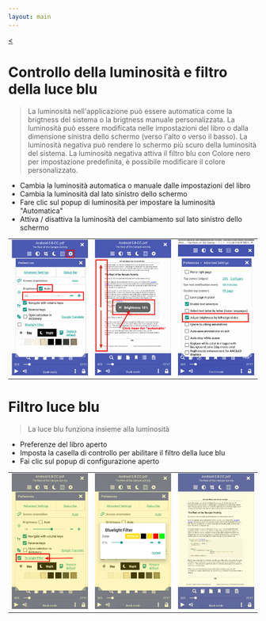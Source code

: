 ```yaml
---
layout: main
---
```

[<](/wiki/faq/it)

# Controllo della luminosità e filtro della luce blu

> La luminosità nell&#39;applicazione può essere automatica come la brigtness del sistema o la brigtness manuale personalizzata.
La luminosità può essere modificata nelle impostazioni del libro o dalla dimensione sinistra dello schermo (verso l&#39;alto o verso il basso).
La luminosità negativa può rendere lo schermo più scuro della luminosità del sistema.
La luminosità negativa attiva il filtro blu con Colore nero per impostazione predefinita, è possibile modificare il colore personalizzato.


* Cambia la luminosità automatica o manuale dalle impostazioni del libro
* Cambia la luminosità dal lato sinistro dello schermo
* Fare clic sul popup di luminosità per impostare la luminosità &quot;Automatica&quot;
* Attiva / disattiva la luminosità del cambiamento sul lato sinistro dello schermo

||||
|-|-|-|
|![](1.png)|![](2.png)|![](3.png)|

# Filtro luce blu
> La luce blu funziona insieme alla luminosità

* Preferenze del libro aperto
* Imposta la casella di controllo per abilitare il filtro della luce blu
* Fai clic sul popup di configurazione aperto

||||
|-|-|-|
|![](7.png)|![](6.png)|![](8.png)|
